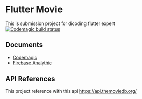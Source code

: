 
# Flutter Movie

This is submission project for dicoding flutter expert
[![Codemagic build status](https://api.codemagic.io/apps/65bf128e37f95e49fb728618/65bf128e37f95e49fb728617/status_badge.svg)](https://codemagic.io/apps/65bf128e37f95e49fb728618/65bf128e37f95e49fb728617/latest_build)

## Documents

- [Codemagic](https://github.com/ishom01/Movie-Flutter/blob/modularization/assets/codemagic.png)
- [Firebase Analythic](https://github.com/ishom01/Movie-Flutter/blob/modularization/assets/analytic.png)


## API References

This project reference with this api https://api.themoviedb.org/

